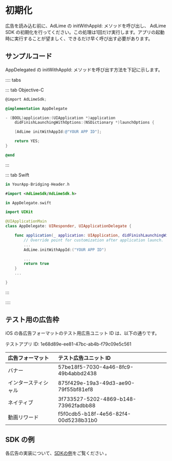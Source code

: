 # 初期化

広告を読み込む前に、AdLime の initWithAppId: メソッドを呼び出し、 AdLime SDK の初期化を行ってください。この処理は1回だけ実行します。アプリの起動時に実行することが望ましく、できるだけ早く呼び出す必要があります。

## サンプルコード
AppDelegated の initWithAppId: メソッドを呼び出す方法を下記に示します。

:::: tabs

::: tab Objective-C

```objectivec
@import AdLimeSdk;

@implementation AppDelegate

- (BOOL)application:(UIApplication *)application
    didFinishLaunchingWithOptions:(NSDictionary *)launchOptions {

    [AdLime initWithAppId:@"YOUR APP ID"];

    return YES;
}

@end
```

:::

::: tab Swift

```swift
in YourApp-Bridging-Header.h

#import <AdLimeSdk/AdLimeSdk.h>

in AppDelegate.swift

import UIKit

@UIApplicationMain
class AppDelegate: UIResponder, UIApplicationDelegate {

    func application(_ application: UIApplication, didFinishLaunchingWithOptions launchOptions: [UIApplication.LaunchOptionsKey: Any]?) -> Bool {
        // Override point for customization after application launch.
        ...
        AdLime.initWithAppId:("YOUR APP ID")

        ...
        return true
    }
    ...

}

```

:::

:::: 

## テスト用の広告枠
iOS の各広告フォーマットのテスト用広告ユニット ID は、以下の通りです。

テストアプリ ID: 1e68d89e-ee81-47bc-ab4b-f79c09e5c561

| 広告フォーマット          | テスト広告ユニット ID                 |
|:---------------------- |:------------------------------------- |
|バナー                   |57be18f5-7030-4a46-8fc9-49b4abbd2438   |
|インタースティシャル       |875f429e-19a3-49d3-ae90-79f55bf81ef8   |
|ネイティブ                |3f733527-5202-4869-b148-73962fadbb88   |
|動画リワード              |f5f0cdb5-b18f-4e56-82f4-00d5238b31b0   |


## SDK の例
各広告の実装について、[SDKの例](https://github.com/Ham-mer/AdLime-iOS-Demo)をご覧ください 。
